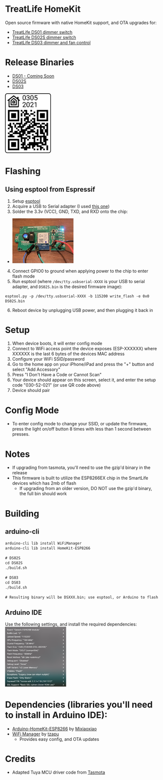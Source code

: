 # TreatLife HomeKit
Open source firmware with native HomeKit support, and OTA upgrades for:
* [TreatLife DS01 dimmer switch](https://smile.amazon.com/Treatlife-Incandescent-Compatible-Assistant-Single-Pole/dp/B07PJTLB7Z/ref=sr_1_1_sspa?dchild=1&keywords=treatlife+dimmer&qid=1616243705&sr=8-1)
* [TreatLife DS02S dimmer switch](https://smile.amazon.com/Treatlife-Neutral-Compatible-Assistant-Schedule/dp/B07YKFSWJN/ref=sr_1_4_sspa?dchild=1&keywords=treatlife+dimmer&qid=1615054278&sr=8-4)
* [TreatLife DS03 dimmer and fan control](https://smile.amazon.com/Ceiling-Control-Treatlife-Assistant-Schedule/dp/B086PPRWL7/ref=mp_s_a_1_1?dchild=1&keywords=treatlife+ds03&qid=1616156418&sr=8-1)

# Release Binaries
* [DS01 - Coming Soon]()
* [DS02S](https://github.com/paullj1/TreatLife-HomeKit/releases/download/v1.6/DS02S.bin)
* [DS03](https://github.com/paullj1/TreatLife-HomeKit/releases/download/v1.6/DS03.bin)

<img src="https://github.com/paullj1/TreatLife-DS02S-HomeKit/raw/main/qrcode.svg" width="150" />

# Flashing
## Using esptool from Espressif
1. Setup [esptool](https://github.com/espressif/esptool)
2. Acquire a USB to Serial adapter (I used [this one](https://www.amazon.com/dp/B07VV4B2MJ/ref=cm_sw_em_r_mt_dp_CZATT3CMYZNYN2QMV9KD?_encoding=UTF8&psc=1))
3. Solder the 3.3v (VCC), GND, TXD, and RXD onto the chip:
  * <img src="https://github.com/paullj1/TreatLife-DS02S-HomeKit/raw/main/Images/Flash.jpg" width="200" />
4. Connect GPIO0 to ground when applying power to the chip to enter flash mode
5. Run esptool (where `/dev/tty.usbserial-XXXX` is your USB to serial adapter, and `DS02S.bin` is the desired firmware image):
```
esptool.py -p /dev/tty.usbserial-XXXX -b 115200 write_flash -e 0x0 DS02S.bin
```
6. Reboot device by unplugging USB power, and then plugging it back in

# Setup
1. When device boots, it will enter config mode
2. Connect to WiFi access point the device exposes (ESP-XXXXXX) where XXXXXX is the last 6 bytes of the devices MAC address
3. Configure your WiFi SSID/password
4. Go to the home app on your iPhone/iPad and press the "+" button and select "Add Accessory"
5. Press "I Don't Have a Code or Cannot Scan"
6. Your device should appear on this screen, select it, and enter the setup code "030-52-021" (or use QR code above)
7. Device should pair

# Config Mode
* To enter config mode to change your SSID, or update the firmware, press the light on/off button 8 times with less than 1 second between presses.

# Notes
* If upgrading from tasmota, you'll need to use the gzip'd binary in the release
* This firmware is built to utilize the ESP8266EX chip in the SmartLife devices
  which has 2mb of flash
  * If upgrading from an older version, DO NOT use the gzip'd binary, the full
    bin should work

# Building
## arduino-cli
```
arduino-cli lib install WiFiManager
arduino-cli lib install HomeKit-ESP8266

# DS02S
cd DS02S
./build.sh

# DS03
cd DS03
./build.sh

# Resulting binary will be DSXXX.bin; use esptool, or Arduino to flash
```

## Arduino IDE
Use the following settings, and install the required dependencies:<br />
<img src="https://github.com/paullj1/TreatLife-DS02S-HomeKit/raw/main/Images/Arduino%20Settings.png" width="200" />

# Dependencies (libraries you'll need to install in Arduino IDE):
* [Arduino-HomeKit-ESP8266](https://github.com/Mixiaoxiao/Arduino-HomeKit-ESP8266) by [Mixiaoxiao](https://github.com/Mixiaoxiao)
* [WiFi Manager](https://github.com/tzapu/WiFiManager) by [tzapu](https://github.com/tzapu)
  * Provides easy config, and OTA updates

# Credits
* Adapted Tuya MCU driver code from [Tasmota](https://tasmota.github.io/docs/)
